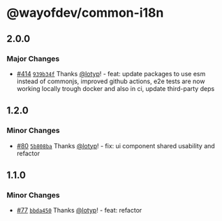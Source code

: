 # @wayofdev/common-i18n

## 2.0.0

### Major Changes

- [#414](https://github.com/wayofdev/next-starter-tpl/pull/414) [`939b34f`](https://github.com/wayofdev/next-starter-tpl/commit/939b34f4b17b8e9958586bb7c712d4b9373b1e2b) Thanks [@lotyp](https://github.com/lotyp)! - feat: update packages to use esm instead of commonjs, improved github actions, e2e tests are now working locally trough docker and also in ci, update third-party deps

## 1.2.0

### Minor Changes

- [#80](https://github.com/wayofdev/next-starter-tpl/pull/80) [`5b808ba`](https://github.com/wayofdev/next-starter-tpl/commit/5b808bac17c3e88693d6d6bf61af4e63666c7f34) Thanks [@lotyp](https://github.com/lotyp)! - fix: ui component shared usability and refactor

## 1.1.0

### Minor Changes

- [#77](https://github.com/wayofdev/next-starter-tpl/pull/77) [`bbda450`](https://github.com/wayofdev/next-starter-tpl/commit/bbda4505bc84319b9d0dd275845bcec0d9326d72) Thanks [@lotyp](https://github.com/lotyp)! - feat: refactor

